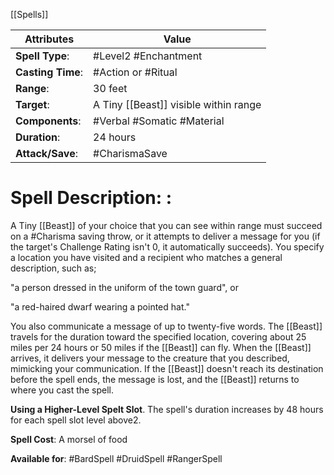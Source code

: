 [[Spells]] 

| Attributes         | Value                                 |
| ------------------ | ------------------------------------- |
| **Spell Type**:    | #Level2 #Enchantment                  |
| **Casting Time**:  | #Action or #Ritual                    |
| **Range**:         | 30 feet                               |
| **Target**:        | A Tiny [[Beast]] visible within range |
| **Components**:    | #Verbal #Somatic #Material            |
| **Duration**:      | 24 hours                              |
| **Attack/Save**:   | #CharismaSave                         |

# Spell Description: : 
A Tiny [[Beast]] of your choice that you can see within range must succeed on a #Charisma saving throw, or it attempts to deliver a message for you (if the target's Challenge Rating isn't 0, it automatically succeeds). You specify a location you have visited and a recipient who matches a general description, such as;

"a person dressed in the uniform of the town guard", or

"a red-haired dwarf wearing a pointed hat." 

You also communicate a message of up to twenty-five words. The [[Beast]] travels for the duration toward the specified location, covering about 25 miles per 24 hours or 50 miles if the [[Beast]] can fly. When the [[Beast]] arrives, it delivers your message to the creature that you described, mimicking your communication. If the [[Beast]] doesn't reach its destination before the spell ends, the message is lost, and the [[Beast]] returns to where you cast the spell.

**Using a Higher-Level Spelt Slot**. The spell's duration increases by 48 hours for each spell slot level above2.

**Spell Cost**: A morsel of food

**Available for**: #BardSpell #DruidSpell #RangerSpell 